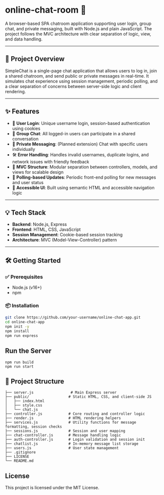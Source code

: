# online-chat-room 💬  
A browser-based SPA chatroom application supporting user login, group chat, and private messaging, built with Node.js and plain JavaScript. The project follows the MVC architecture with clear separation of logic, view, and data handling.

---

## 📌 Project Overview  
SimpleChat is a single-page chat application that allows users to log in, join a shared chatroom, and send public or private messages in real-time. It simulates chat experience using session management, periodic polling, and a clear separation of concerns between server-side logic and client rendering.

---

## ✨ Features
- 👤 **User Login**: Unique username login, session-based authentication using cookies  
- 💬 **Group Chat**: All logged-in users can participate in a shared conversation  
- 🔐 **Private Messaging**: (Planned extension) Chat with specific users individually  
- 🛠 **Error Handling**: Handles invalid usernames, duplicate logins, and network issues with friendly feedback  
- 🧠 **MVC Structure**: Modular separation between controllers, models, and views for scalable design  
- 🔁 **Polling-based Updates**: Periodic front-end polling for new messages and user status  
- 🎨 **Accessible UI**: Built using semantic HTML and accessible navigation logic

---

## 💡 Tech Stack
- **Backend**: Node.js, Express  
- **Frontend**: HTML, CSS, JavaScript 
- **Session Management**: Cookie-based session tracking  
- **Architecture**: MVC (Model-View-Controller) pattern  

---

## 🛠️ Getting Started

### ✅ Prerequisites
- Node.js (v16+)
- npm

### 📦 Installation
```bash
git clone https://github.com/your-username/online-chat-app.git
cd online-chat-app
npm init -y
npm install
npm run express
```

## Run the Server
```
npm run build
npm run start
```

## 📁 Project Structure
```
├── server.js                 # Main Express server
├── public/                  # Static HTML, CSS, and client-side JS
│   ├── index.html
│   ├── style.css
│   └── chat.js
├── controller.js            # Core routing and controller logic
├── render.js                # HTML rendering helpers
├── services.js              # Utility functions for message formatting, session checks
├── sessions.js              # Session and user mapping
├── chat-controller.js       # Message handling logic
├── auth-controller.js       # Login validation and session init
├── chatlist.js              # In-memory message list storage
├── users.js                 # User state management
├── .gitignore
├── LICENSE
└── README.md
```

## License
This project is licensed under the MIT License.

